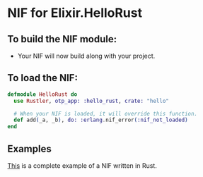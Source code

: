 # NIF for Elixir.HelloRust

## To build the NIF module:

- Your NIF will now build along with your project.

## To load the NIF:

```elixir
defmodule HelloRust do
  use Rustler, otp_app: :hello_rust, crate: "hello"

  # When your NIF is loaded, it will override this function.
  def add(_a, _b), do: :erlang.nif_error(:nif_not_loaded)
end
```

## Examples

[This](https://github.com/rusterlium/NifIo) is a complete example of a NIF written in Rust.
